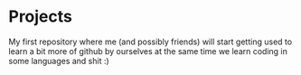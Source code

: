 # Projects
My first repository where me (and possibly friends) will start getting used to learn a bit more of github by ourselves at the same time we learn coding in some languages and shit :)
